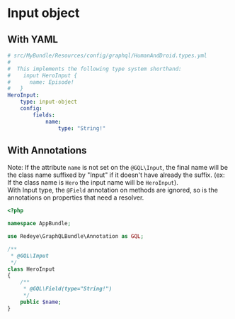 # Input object

## With YAML

```yaml
# src/MyBundle/Resources/config/graphql/HumanAndDroid.types.yml
#
#  This implements the following type system shorthand:
#    input HeroInput {
#      name: Episode!
#   }
HeroInput:
    type: input-object
    config:
        fields:
            name:
                type: "String!"
```

## With Annotations

Note: If the attribute `name` is not set on the `@GQL\Input`, the final name will be the class name suffixed by "Input" if it doesn't have already the suffix. (ex: If the class name is `Hero` the input name will be `HeroInput`).  
With Input type, the `@Field` annotation on methods are ignored, so is the annotations on properties that need a resolver.

```php
<?php

namespace AppBundle;

use Redeye\GraphQLBundle\Annotation as GQL;

/**
 * @GQL\Input
 */
class HeroInput
{
    /**
     * @GQL\Field(type="String!")
     */
    public $name;
}
```
